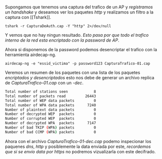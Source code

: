 Supongamos que tenemos una captura del trafico de un AP y *registramos un handshake* y deseamos ver los paquetes *http* y realizamos un filtro a la captura con [[Tshark]].

	tshark -r CapturaDeAuth.cap -Y "http" 2>/dev/null

Y vemos que no hay ningun resultado. *Esto pasa por que todo el trafico interno de la red esta encriptado con la password de AP*.

Ahora si disponemos de la password podemos desencriptar el trafico con la herramienta airdecap-ng.

	airdecap-ng -e "essid_victima" -p password123 CapturaTrafico-01.cap

Veremos un resumen de los paquetes con una lista de los paquetes *encriptados y desencriptados* esto nos debe de generar un archivo replica de *CapturaTrafico-01.cap* con un *-dec*.

``` bash
Total number of stations seen            8
Total number of packets read         26443
Total number of WEP data packets         0
Total number of WPA data packets      7240
Number of plaintext data packets         0
Number of decrypted WEP  packets         0
Number of corrupted WEP  packets         0
Number of decrypted WPA  packets      7147
Number of bad TKIP (WPA) packets         0
Number of bad CCMP (WPA) packets         0
```

Ahora con el archivo *CapturaTrafico-01-dec.cap* podemo inspecionar los paquenes *dns*, *http* y posiblemente la data enviada por este, *recordemos que si se envio data por https* no podremos vizualizarla con este decifrado. 

